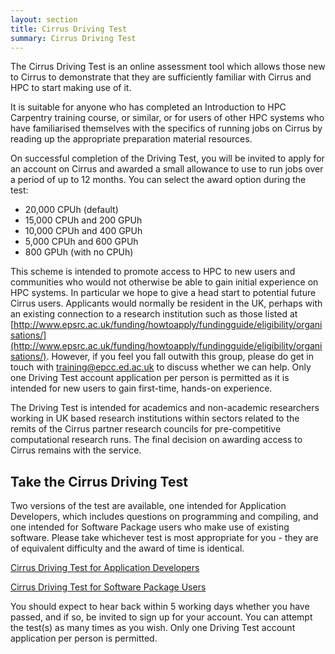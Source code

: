 ```yaml
---
layout: section
title: Cirrus Driving Test
summary: Cirrus Driving Test
---
```



The Cirrus Driving Test is an online assessment tool which allows those new to Cirrus to demonstrate that they are sufficiently familiar with Cirrus and HPC to start making use of it.  

It is suitable for anyone who has completed an Introduction to HPC Carpentry training course, or similar, or for users of other HPC systems who have familiarised themselves with the specifics of running jobs on Cirrus by reading up the appropriate preparation material resources.

On successful completion of the Driving Test, you will be invited to apply for an account on Cirrus and awarded a small allowance to use to run jobs over a period of up to 12 months.
You can select the award option during the test:
- 20,000 CPUh   (default)
- 15,000 CPUh  and  200 GPUh
- 10,000 CPUh  and  400 GPUh
- 5,000 CPUh  and  600 GPUh  
- 800 GPUh  (with no CPUh)

This scheme is intended to promote access to HPC to new users and communities who would not otherwise be able to gain initial experience on HPC systems. In particular we hope to give a head start to potential future Cirrus users. Applicants would normally be resident in the UK, perhaps with an existing connection to a research institution such as those listed at [http://www.epsrc.ac.uk/funding/howtoapply/fundingguide/eligibility/organisations/](http://www.epsrc.ac.uk/funding/howtoapply/fundingguide/eligibility/organisations/). However, if you feel you fall outwith this group, please do get in touch with [training@epcc.ed.ac.uk](mailto:training@epcc.ed.ac.uk) to discuss whether we can help. Only one Driving Test account application per person is permitted as it is intended for new users to gain first-time, hands-on experience.

The Driving Test is intended for academics and non-academic researchers working in UK based research institutions within sectors related to the remits of the Cirrus partner research councils for pre-competitive computational research runs. The final decision on awarding access to Cirrus remains with the service. 


## Take the Cirrus Driving Test

Two versions of the test are available, one intended for Application Developers, which includes questions on programming and compiling, and one intended for Software Package users who make use of existing software.  Please take whichever test is most appropriate for you - they are of equivalent difficulty and the award of time is identical.

[Cirrus Driving Test for Application Developers](http://www.quia.com/quiz/7943670.html)

[Cirrus Driving Test for Software Package Users](http://www.quia.com/quiz/7943688.html)


You should expect to hear back within 5 working days whether you have passed, and if so, be invited to sign up for your account.  You can attempt the test(s) as many times as you wish.  Only one Driving Test account application per person is permitted.

